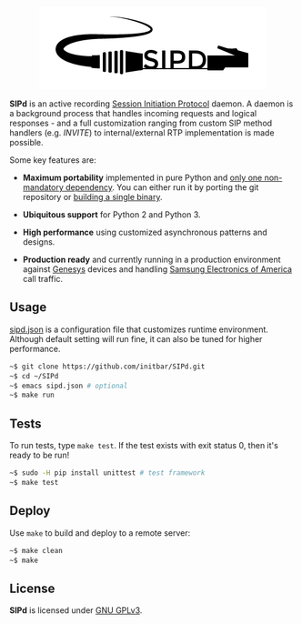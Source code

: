 <p align="center">
  <img src="./docs/logo.png">
</p>

**SIPd** is an active recording [Session Initiation Protocol](https://www.ietf.org/rfc/rfc3261.txt) daemon. A daemon is a background process that handles incoming requests and logical responses - and a full customization ranging from custom SIP method handlers (e.g. *INVITE*) to internal/external RTP implementation is made possible.

Some key features are:

- **Maximum portability** implemented in pure Python and [only one non-mandatory dependency](#tests). You can either run it by porting the git repository or [building a single binary](./Makefile).

- **Ubiquitous support** for Python 2 and Python 3.

- **High performance** using customized asynchronous patterns and designs.

- **Production ready** and currently running in a production environment against [Genesys](http://www.genesys.com) devices and handling [Samsung Electronics of America](http://www.samsung.com) call traffic.

## Usage

[sipd.json](./sipd.json) is a configuration file that customizes runtime environment. Although default setting will run fine, it can also be tuned for higher performance.

```bash
~$ git clone https://github.com/initbar/SIPd.git
~$ cd ~/SIPd
~$ emacs sipd.json # optional
~$ make run
```

## Tests

To run tests, type `make test`. If the test exists with exit status 0, then it's ready to be run!

```bash
~$ sudo -H pip install unittest # test framework
~$ make test
```

## Deploy

Use `make` to build and deploy to a remote server:

```bash
~$ make clean
~$ make
```

## License
**SIPd** is licensed under [GNU GPLv3](./LICENSE.md).
